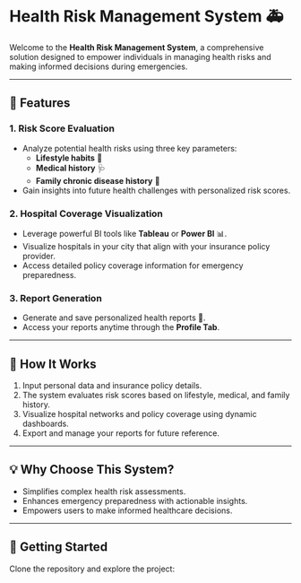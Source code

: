 # Health Risk Management System 🚑

Welcome to the **Health Risk Management System**, a comprehensive solution designed to empower individuals in managing health risks and making informed decisions during emergencies.

---

## 🌟 Features

### 1. **Risk Score Evaluation**
   - Analyze potential health risks using three key parameters:
     - **Lifestyle habits** 🏃
     - **Medical history** 🩺
     - **Family chronic disease history** 🧬
   - Gain insights into future health challenges with personalized risk scores.

### 2. **Hospital Coverage Visualization**
   - Leverage powerful BI tools like **Tableau** or **Power BI** 📊.
   - Visualize hospitals in your city that align with your insurance policy provider.
   - Access detailed policy coverage information for emergency preparedness.

### 3. **Report Generation**
   - Generate and save personalized health reports 📝.
   - Access your reports anytime through the **Profile Tab**.

---

## 🚀 How It Works

1. Input personal data and insurance policy details.
2. The system evaluates risk scores based on lifestyle, medical, and family history.
3. Visualize hospital networks and policy coverage using dynamic dashboards.
4. Export and manage your reports for future reference.

---

## 💡 Why Choose This System?

- Simplifies complex health risk assessments.
- Enhances emergency preparedness with actionable insights.
- Empowers users to make informed healthcare decisions.

---

## 📜 Getting Started

Clone the repository and explore the project:
